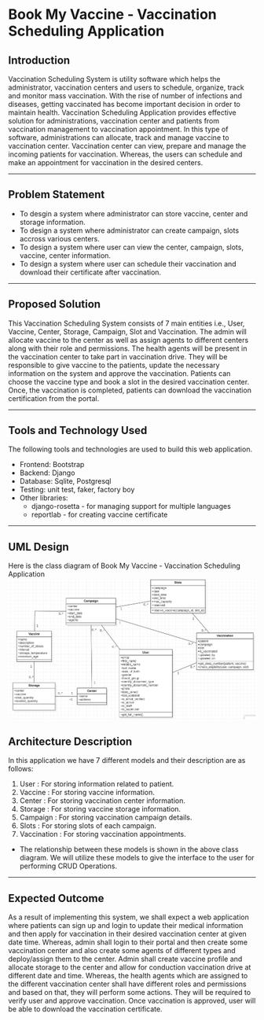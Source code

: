 # Book My Vaccine - Vaccination Scheduling Application

## Introduction

Vaccination Scheduling System is utility software which helps the administrator, vaccination centers and users to schedule, organize, track and monitor mass vaccination. With the rise of number of infections and diseases, getting vaccinated has become important decision in order to maintain health. Vaccination Scheduling Application provides effective solution for administrations, vaccination center and patients from vaccination management to vaccination appointment. In this type of software, administrations can allocate, track and manage vaccine to vaccination center. Vaccination center can view, prepare and manage the incoming patients for vaccination. Whereas, the users can schedule and make an appointment for vaccination in the desired centers.

---

## Problem Statement

- To desgin a system where administrator can store vaccine, center and storage information.
- To design a system where administrator can create campaign, slots accross various centers.
- To design a system where user can view the center, campaign, slots, vaccine, center information.
- To design a system where user can schedule their vaccination and download their certificate after vaccination.

---

## Proposed Solution

This Vaccination Scheduling System consists of 7 main entities i.e., User, Vaccine, Center, Storage, Campaign, Slot and Vaccination. The admin will allocate vaccine to the center as well as assign agents to different centers along with their role and permissions. The health agents will be present in the vaccination center to take part in vaccination drive. They will be responsible to give vaccine to the patients, update the necessary information on the system and approve the vaccination. Patients can choose the vaccine type and book a slot in the desired vaccination center. Once, the vaccination is completed, patients can download the vaccination certification from the portal.

---

## Tools and Technology Used

The following tools and technologies are used to build this web application.

- Frontend: Bootstrap
- Backend: Django
- Database: Sqlite, Postgresql
- Testing: unit test, faker, factory boy
- Other libraries:
  - django-rosetta - for managing support for multiple languages
  - reportlab - for creating vaccine certificate

---

## UML Design

Here is the class diagram of Book My Vaccine - Vaccination Scheduling Application
![Class Diagram](./mysite/static/images/classdigram.png)

## Architecture Description

In this application we have 7 different models and their description are as follows:
1. User : For storing information related to patient.
2. Vaccine : For storing vaccine information.
3. Center : For storing vaccination center information.
4. Storage : For storing vaccine storage information.
5. Campaign : For storing vaccination campaign details.
6. Slots : For storing slots of each campaign.
7. Vaccination : For storing vaccination appointments.

- The relationship between these models is shown in the above class diagram. We will utilize these models to give the interface to the user for performing CRUD Operations. 
---

## Expected Outcome

As a result of implementing this system, we shall expect a web application where patients can sign up and login to update their medical information and then apply for vaccination in their desired vaccination center at given date time. Whereas, admin shall login to their portal and then create some vaccination center and also create some agents of different types and deploy/assign them to the center. Admin shall create vaccine profile and allocate storage to the center and allow for conduction vaccination drive at different date and time. Whereas, the health agents which are assigned to the different vaccination center shall have different roles and permissions and based on that, they will perform some actions. They will be required to verify user and approve vaccination. Once vaccination is approved, user will be able to download the vaccination certificate.
